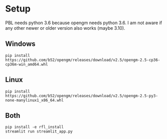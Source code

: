 # Setup

PBL needs python 3.6 because opengm needs python 3.6.
I am not aware if any other newer or older version also works (maybe 3.10).

## Windows
```
pip install https://github.com/b52/opengm/releases/download/v2.5/opengm-2.5-cp36-cp36m-win_amd64.whl
```

## Linux

```
pip install https://github.com/b52/opengm/releases/download/v2.5/opengm-2.5-py3-none-manylinux1_x86_64.whl
```

## Both
```
pip install -e rfl_install
streamlit run streamlit_app.py
```